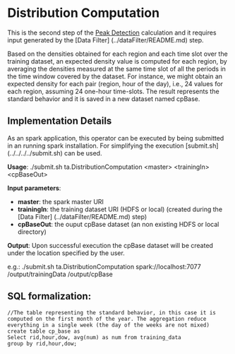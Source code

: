 # Distribution Computation

This is the second step of the [Peak Detection](../../../../docs/PeakDetection.md) calculation
and it requires input generated by the [Data Filter] (../dataFilter/README.md) step.

Based on the densities obtained for each region and each time slot over the training dataset, an expected density value is computed for each region, by averaging the densities measured at the same time slot of all the periods in the time window covered by the dataset.
For instance, we might obtain an expected density for each pair (region, hour of the day), i.e., 24 values for each region, assuming 24 one-hour time-slots.
The result represents the standard behavior and it is saved in a new dataset named cpBase.

## Implementation Details

As an spark application, this operator can be executed by being submitted in an running spark installation.
For simplifying the execution [submit.sh] (../../../../submit.sh) can be used.

**Usage**: ./submit.sh ta.DistributionComputation \<master\> \<trainingIn\> \<cpBaseOut\>


**Input parameters**:
- **master**: the spark master URI
- **trainingIn**: the training dataset URI (HDFS or local) (created during the [Data Filter] (../dataFilter/README.md) step)
- **cpBaseOut**: the ouput cpBase dataset (an non existing HDFS or local directory)

**Output**:
Upon successful execution the cpBase dataset will be created under the location specified by the user.

e.g.: ./submit.sh ta.DistributionComputation spark://localhost:7077 /output/trainingData /output/cpBase

## SQL formalization:

    //The table representing the standard behavior, in this case it is computed on the first month of the year. The aggregation reduce everything in a single week (the day of the weeks are not mixed)
    create table cp_base as
    Select rid,hour,dow, avg(num) as num from training_data
    group by rid,hour,dow;
